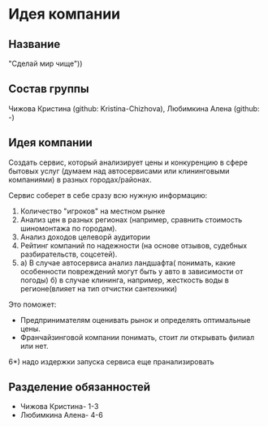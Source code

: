 # Идея компании
## Название
"Сделай мир чище"))

## Состав группы

Чижова Кристина (github: Kristina-Chizhova), Любимкина Алена (github: -)

## Идея компании

Создать сервис, который анализирует цены и конкуренцию в сфере бытовых услуг
(думаем над автосервисами или клининговыми компаниями) в разных городах/районах.

Сервис соберет в себе сразу всю нужную информацию: 
1. Количество "игроков" на местном рынке
2. Анализ цен в разных регионах (например, сравнить стоимость шиномонтажа по городам). 
3. Анализ доходов целеворй аудитории
4. Рейтинг компаний по надежности (на основе отзывов, судебных разбирательств, соцсетей).
5. а) В случае автосервиса анализ ландшафта( понимать, какие особенности повреждений могут быть у авто в зависимости от погоды)
   б) в случае клининга, например,  жесткость воды в регионе(влияет на тип отчистки сантехники)


Это поможет:
- Предпринимателям оценивать рынок и определять оптимальные цены.
- Франчайзинговой компании понимать, стоит ли открывать филиал или нет.

6*) надо издержки запуска сервиса еще пранализировать
## Разделение обязанностей

- Чижова Кристина- 1-3
- Любимкина Алена- 4-6 
